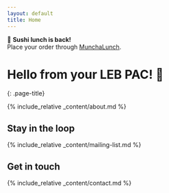```yaml
---
layout: default
title: Home
---
```


<div class="message-highlight">
  🍣 <strong>Sushi lunch is back!</strong><br>Place your order through <a href="https://munchalunch.com/schools/leb/" target="_blank">MunchaLunch</a>.
</div>

# Hello from your LEB PAC! 👋
{: .page-title}

{% include_relative _content/about.md %}

<!-- <div class="message-highlight">
  <strong>Our annual direct donation drive is open!</strong><br>Please consider <a href="{% link donate.html %}" target="_blank">making a donation</a> to support L'École Bilingue and your PAC.
</div> -->

## Stay in the loop
{% include_relative _content/mailing-list.md %}

## Get in touch
{% include_relative _content/contact.md %}
